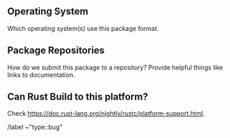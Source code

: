 ## Operating System
Which operating system(s) use this package format.

## Package Repositories
How do we submit this package to a repository? Provide helpful things like links to documentation.

## Can Rust Build to this platform?
Check https://doc.rust-lang.org/nightly/rustc/platform-support.html. 

<!-- Your package request is not guarenteed to be approved, but we will take a look -->

/label ~"type::bug"
